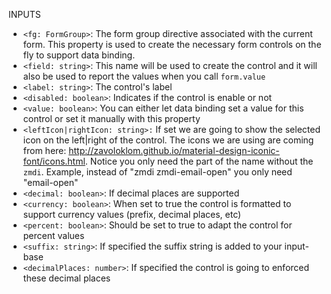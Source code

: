 INPUTS

* ```<fg: FormGroup>```: The form group directive associated with the current form. This property is used to create the necessary form controls on the fly to support data binding.
* `<field: string>`: This name will be used to create the control and it will also be used to report the values when you call `form.value`
* `<label: string>`: The control's label
* `<disabled: boolean>`: Indicates if the control is enable or not
* `<value: boolean>`: You can either let data binding set a value for this control or set it manually with this property
* `<leftIcon|rightIcon: string>:` If set we are going to show the selected icon on the left|right of the control. The icons we are using are coming from here: http://zavoloklom.github.io/material-design-iconic-font/icons.html. Notice you only need the part of the name without the `zmdi`. Example, instead of "zmdi zmdi-email-open" you only need "email-open"
* `<decimal: boolean>`: If decimal places are supported
* `<currency: boolean>`: When set to true the control is formatted to support currency values (prefix, decimal places, etc)
* `<percent: boolean>`: Should be set to true to adapt the control for percent values
* `<suffix: string>`: If specified the suffix string is added to your input-base
* `<decimalPlaces: number>`: If specified the control is going to enforced these decimal places
